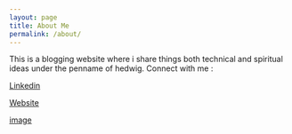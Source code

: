 ```yaml
---
layout: page
title: About Me
permalink: /about/
---
```


This is a blogging website where i share things both technical and spiritual ideas under the penname of hedwig.
Connect with me :

[Linkedin](https://www.linkedin.com/in/hiteshkumar17/)

[Website](https://hiteshhedwig.github.io)

[image](image_me.png)
